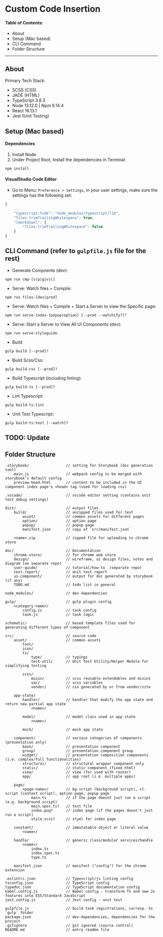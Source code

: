 # Custom Code Insertion

#### Table of Contents:
* About
* Setup (Mac based) 
* CLI Command
* Folder Structure

---

## About
Primary Tech Stack: 
* SCSS (CSS)
* JADE (HTML)
* TypeScript 3.8.3
* Node 13.12.0 | Npm 6.14.4
* React 16.13.1
* Jest (Unit Testing)


## Setup (Mac based) 
#### Dependencies
1. Install Node
2. Under Project Root, Install the dependencies in Terminal:  
```
npm install
```

#### VisualStudio Code Editor
* Go to Menu: `Preference > Settings`, in your user settings, make sure the settings has the following set: 
```javascript
{
    ...
    "typescript.tsdk": "node_modules/typescript/lib",
    "files.trimTrailingWhitespace": true,
    "[markdown]": {
        "files.trimTrailingWhitespace": false
    }        
}
```


## CLI Command (refer to `gulpfile.js` file for the rest)
* Generate Compnents (dev):
```
npm run cmp-[s|p|g|v|c]
```
* Serve: Watch files + Compile:
```
npm run files-[dev|prod]
```
* Serve: Watch files + Compile + Start a Server to view the Specific page:
```
npm run serve-index-[popup|option] [--prod --watchify?]?
```
* Serve: Start a Server to View All UI Components (dev):
```
npm run serve-styleguide
```
* Build
```
gulp build [--prod]?
``` 
* Build Scss/Css:
```
gulp build-css [--prod]?
```
* Build Typescript (including linting):
```
gulp build-ts [--prod]?
```
* Lint Typescript:
```
gulp build-ts:lint
```
* Unit Test Typescript:
```
gulp build-ts:test [--watch]?
```    

## TODO: Update
## Folder Structure
    .storybook/                 // setting for Storybook (doc generation tool)
        main.js                 // webpack config to be merged with storybook's default config
        preview-head.html       // content to be included in the UI component index page's <head> tag (used for loading css)

    .vscode/                    // vscode editor setting (contains unit test debug settings)

    dist/                       // output files
        build/                  // unzipped files used for test
            asset/              // common assets for different pages
            option/             // option page
            popup/              // popup page
            manifest.json       // copy of `src/manifest.json`

        <name>.zip              // zipped file for uploading to chrome store

    doc/                        // Documentation
        chrome-store/           // for chrome web store
        design/                 // wireframe, ui design files, notes and diagram (on separate repo)
        user-guide/             // tutorial/how-to  (separate repo)
        test-report/            // unit test report
        ui-component/           // output for doc generated by storybook (if any)
        TODO.md                 // todo list in general
        
    node_modules/               // dev dependencies

    gulp/                       // gulp plugin config
        <category-name>/
            config.js           // task config
            task.js             // task logic

    schematic/                  // based template files used for generating different types of component

    src/                        // source code
        asset/                  // common assets
            font/
            icon/
            ts/ 
                type/           // typings
                test-util/      // Unit Test Utility/Helper Module for simplifying testing                

            scss/    
                mixin/          // scss reusable extendables and mixins
                var/            // scss variables
                vendor/         // css generated by or from vendor/site

        app-state/
            handler/            // handler that modify the app state and return new partial app state
                <name>/         

            model/              // model class used in app state
                <name>/         

            mock/               // mock app state

        component/              // various categories of components (presentation only)
            base/               // presentation component
            group/              // presentation component group
            widget/             // presentation composition components (i.e. complex/full functionalities)
            structural/         // structural wrapper component only
            static/             // static component (fixed html)
            view/               // view (for used with router)
            app/                // app root (i.e. multiple apps)

        page/
            <page-name>/        // bg-script (background script), ct-script (context script), option page, popup page
                main.ts         // if the page doesnt just run a script (e.g. background script)
                main.spec.ts?   // test file
                index.pug?      // index page (if the pages doesn't just run a script)
                style.scss?     // styel for index page

        constant/               // immutatable object or literal value
            <name>/

        handle/                 // generic class/modular services/handle
            <name>/ 
                index.ts
                index.spec.ts
                type.ts
        
        manifest.json           // manifest ("config") for the chrome extension 

    .eslintrc.json              // Typescript/js linting config
    tsconfig.json               // TypeScript config 
    typedoc.json                // TypeScript documentation config
    babel.config.js             // Babel config - transform TS and new Js features into ES5/Standard JavaScript
    jest.config.js              // Jest config - unit test

    gulpfile.js                 // build task registrations, corresp. to `gulp` folder   
    package.json                // dev-dependencies, dependencies for the project    
    .gitignore                  // git ignored (source control)
    README.md                   // entry readme file


